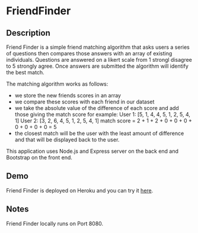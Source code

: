# FriendFinder

## Description
Friend Finder is a simple friend matching algorithm that asks users a series of questions then compares those answers with an array of existing individuals. Questions are answered on a likert scale from 1 strongl disagree to 5 strongly agree.  Once answers are submitted the algorithm will identify the best match. 

The matching algorithm works as follows:
- we store the new friends scores in an array
- we compare these scores with each friend in our dataset
- we take the absolute value of the difference of each score and add those giving the match score for example:
  User 1: [5, 1, 4, 4, 5, 1, 2, 5, 4, 1]
  User 2: [3, 2, 6, 4, 5, 1, 2, 5, 4, 1]
  match score = 2 + 1 + 2 + 0 + 0 + 0 + 0 + 0 + 0 + 0 = 5
- the closest match will be the user with the least amount of difference and that will be displayed back to the user.

This application uses Node.js and Express server on the back end and Bootstrap on the front end.

## Demo
Friend Finder is deployed on Heroku and you can try it [here](https://jbond-friend-finder.herokuapp.com/).

## Notes
Friend Finder locally runs on Port 8080.
